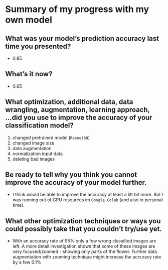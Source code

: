 # Summary of my progress with my own model   
## What was your model’s prediction accuracy last time you presented?
- 0.85  

## What’s it now?  
- 0.95

## What optimization, additional data, data wrangling, augmentation, learning approach, ...did you use to improve the accuracy of your classification model?
1. changed pretrained model (`Resnet50`)
2. changed image size
3. data augmentation
4. normalization input data
5. deleting bad images

## Be ready to tell why you think you cannot improve the accuracy of your model further. 
- I think would be able to improve the accuracy at least a litt bit more. But I was running out of GPU resources im `Google Colab` (and also in personal time).

## What other optimization techniques or ways you could possibly take that you couldn’t try/use yet.
- With an accuracy rate of 95% only a few wrong classified images are left. A more detail investigation shows that some of these images are very focused/zoomed - showing only parts of the flower. Further data augmentation with zooming technique might increase the accuracy rate by a few 0.1%   